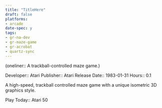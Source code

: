 ```yaml
---
title: "TitleHere"
draft: false
platforms:
- arcade
date-spec: y
tags:
- gr-na-dev
- gr-maze-game 
- gr-acrobat 
- quartz-sync
---
```


(oneliner:: A trackball-controlled maze game.)

Developer:: Atari
Publisher:: Atari
Release Date:: 1983-01-31
Hours:: 0.1

A high-speed, trackball controlled maze game with a unique isometric 3D graphics style.

Play Today:: Atari 50